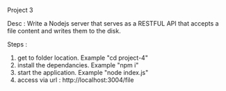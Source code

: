 Project 3

Desc : Write a Nodejs server that serves as a RESTFUL  API that accepts a file content and writes them to the disk.

Steps : 
1) get to folder location. Example "cd project-4"
2) install the dependancies. Example "npm i"
3) start the application. Example "node index.js"
4) access via url : http://localhost:3004/file